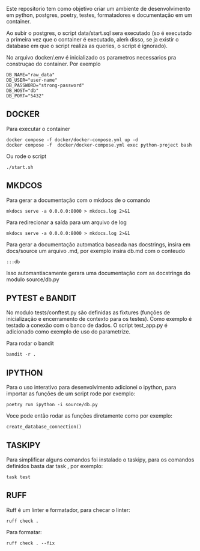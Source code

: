 Este repositorio tem como objetivo criar um ambiente de desenvolvimento em python, postgres, poetry, testes, formatadores e documentação em um container. 

Ao subir o postgres, o script data/start.sql sera executado (so é executado a primeira vez que o container é executado, aleḿ disso, se ja existir o database em que o script realiza as queries, o script é ignorado). 

No arquivo docker/.env é inicializado os parametros necessarios pra
construçao do container. Por exemplo

```
DB_NAME="raw_data"
DB_USER="user-name"
DB_PASSWORD="strong-password"
DB_HOST="db"
DB_PORT="5432"
```

## DOCKER

Para executar o container
```
docker compose -f docker/docker-compose.yml up -d
docker compose -f  docker/docker-compose.yml exec python-project bash 
```  
Ou rode o script
```
./start.sh
```

## MKDCOS

Para gerar a documentação com o mkdocs de o comando
```
mkdocs serve -a 0.0.0.0:8000 > mkdocs.log 2>&1
```
Para redirecionar a saída para um arquivo de log
```
mkdocs serve -a 0.0.0.0:8000 > mkdocs.log 2>&1
```
Para gerar a documentação automatica baseada nas docstrings, insira em docs/source um arquivo <name>.md, por exemplo insira db.md com o conteudo
```
:::db
```
Isso automantiacamente gerara uma documentação com as docstrings do modulo source/db.py 

## PYTEST e BANDIT

No modulo tests/conftest.py são definidas as fixtures (funções de inicialização e encerramento de contexto para os testes). Como exemplo é testado a conexão com o banco de dados. O script test_app.py é adicionado como exemplo de uso do parametrize.

Para  rodar o bandit
```
bandit -r .
```

## IPYTHON
 
Para o uso interativo para desenvolvimento adicionei o ipython, para importar as funções de um script rode por exemplo:
```
poetry run ipython -i source/db.py
```
Voce pode então rodar as funções diretamente como por exemplo:
```
create_database_connection()
```

## TASKIPY 
Para simplificar alguns comandos foi instalado o taskipy, para os comandos definidos basta dar task <comando>, por exemplo:
```
task test
```

## RUFF
Ruff é um linter e formatador, para checar o linter:
```
ruff check .
```
Para formatar:
```
ruff check . --fix
```
